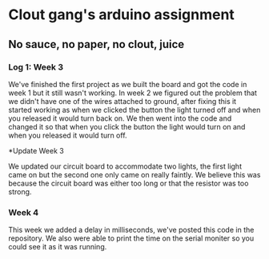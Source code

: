 # Clout gang's arduino assignment

## No sauce, no paper, no clout, juice


### Log 1: Week 3

We've finished the first project as we built the board and got the code in week 1 but it still wasn't working. In week 2 we figured out the problem that we didn't have one of the wires attached to ground, after fixing this it started working as when we clicked the button the light turned off and when you released it would turn back on. We then went into the code and changed it so that when you click the button the light would turn on and when you released it would turn off.  

*Update Week 3

We updated our circuit board to accommodate two lights, the first light came on but the second one only came on really faintly. We believe this was because the circuit board was either too long or that the resistor was too strong.

### Week 4

This week we added a delay in milliseconds, we've posted this code in the repository. We also were able to print the time on the serial moniter so you could see it as it was running. 


